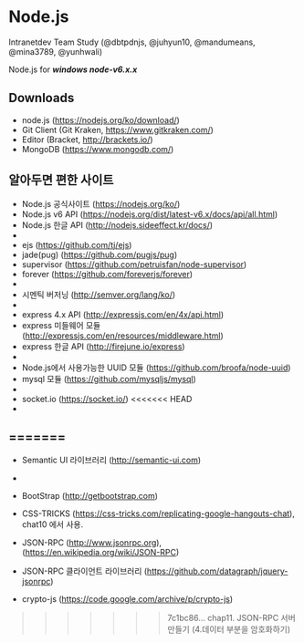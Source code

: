 # Node.js #

Intranetdev Team Study (@dbtpdnjs, @juhyun10, @mandumeans, @mina3789, @yunhwali)

Node.js for ***windows node-v6.x.x***

Downloads
-
- node.js (https://nodejs.org/ko/download/)
- Git Client (Git Kraken, https://www.gitkraken.com/)
- Editor (Bracket, http://brackets.io/)
- MongoDB (https://www.mongodb.com/)

알아두면 편한 사이트
-
- Node.js 공식사이트 (https://nodejs.org/ko/)
- Node.js v6 API (https://nodejs.org/dist/latest-v6.x/docs/api/all.html)
- Node.js 한글 API (http://nodejs.sideeffect.kr/docs/)
-
- ejs (https://github.com/tj/ejs)
- jade(pug) (https://github.com/pugjs/pug)
- supervisor (https://github.com/petruisfan/node-supervisor)
- forever (https://github.com/foreverjs/forever)
-
- 시멘틱 버저닝 (http://semver.org/lang/ko/)
-
- express 4.x API (http://expressjs.com/en/4x/api.html)
- express 미들웨어 모듈 (http://expressjs.com/en/resources/middleware.html)
- express 한글 API (http://firejune.io/express)
-
- Node.js에서 사용가능한 UUID 모듈 (https://github.com/broofa/node-uuid)
- mysql 모듈 (https://github.com/mysqljs/mysql)
-
- socket.io (https://socket.io/)
<<<<<<< HEAD
- 
=======
-
- Semantic UI 라이브러리 (http://semantic-ui.com)
-
- BootStrap (http://getbootstrap.com)

- CSS-TRICKS (https://css-tricks.com/replicating-google-hangouts-chat), chat10 에서 사용.

- JSON-RPC (http://www.jsonrpc.org), (https://en.wikipedia.org/wiki/JSON-RPC)

- JSON-RPC 클라이언트 라이브러리 (https://github.com/datagraph/jquery-jsonrpc)

- crypto-js (https://code.google.com/archive/p/crypto-js)
>>>>>>> 7c1bc86... chap11. JSON-RPC 서버 만들기 (4.데이터 부분을 암호화하기)

